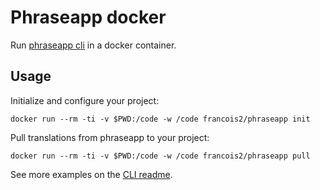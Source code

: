 # Phraseapp docker

Run [phraseapp cli][cli] in a docker container.

## Usage

Initialize and configure your project:

    docker run --rm -ti -v $PWD:/code -w /code francois2/phraseapp init

Pull translations from phraseapp to your project:

    docker run --rm -ti -v $PWD:/code -w /code francois2/phraseapp pull

See more examples on the [CLI readme][readme].

[cli]: https://phraseapp.com/cli
[readme]: https://github.com/phrase/phraseapp-client/blob/master/README.md
